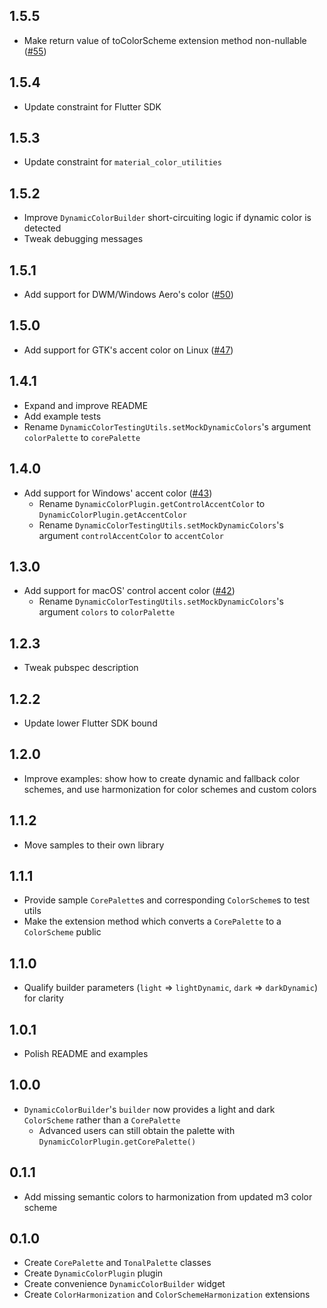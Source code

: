 ## 1.5.5

- Make return value of toColorScheme extension method non-nullable ([#55](https://github.com/material-foundation/material-dynamic-color-flutter/pull/55))

## 1.5.4

- Update constraint for Flutter SDK

## 1.5.3

- Update constraint for `material_color_utilities`

## 1.5.2

- Improve `DynamicColorBuilder` short-circuiting logic if dynamic color is detected
- Tweak debugging messages

## 1.5.1

- Add support for DWM/Windows Aero's color ([#50](https://github.com/material-foundation/material-dynamic-color-flutter/pull/50))

## 1.5.0

- Add support for GTK's accent color on Linux ([#47](https://github.com/material-foundation/material-dynamic-color-flutter/pull/47))

## 1.4.1

- Expand and improve README
- Add example tests
- Rename `DynamicColorTestingUtils.setMockDynamicColors`'s argument `colorPalette` to `corePalette`

## 1.4.0

- Add support for Windows' accent color ([#43](https://github.com/material-foundation/material-dynamic-color-flutter/pull/43))
  - Rename `DynamicColorPlugin.getControlAccentColor` to `DynamicColorPlugin.getAccentColor`
  - Rename `DynamicColorTestingUtils.setMockDynamicColors`'s argument `controlAccentColor` to `accentColor`

## 1.3.0

- Add support for macOS' control accent color ([#42](https://github.com/material-foundation/material-dynamic-color-flutter/pull/42))
  - Rename `DynamicColorTestingUtils.setMockDynamicColors`'s argument `colors` to `colorPalette`

## 1.2.3

- Tweak pubspec description

## 1.2.2

- Update lower Flutter SDK bound

## 1.2.0

- Improve examples: show how to create dynamic and fallback color schemes, and use harmonization for color schemes and custom colors

## 1.1.2

- Move samples to their own library

## 1.1.1

- Provide sample `CorePalette`s and corresponding `ColorScheme`s to test utils
- Make the extension method which converts a `CorePalette` to a `ColorScheme` public

## 1.1.0

- Qualify builder parameters (`light` => `lightDynamic`, `dark` => `darkDynamic`) for clarity

## 1.0.1

- Polish README and examples

## 1.0.0

- `DynamicColorBuilder`'s `builder` now provides a light and dark `ColorScheme` rather than a `CorePalette`
  - Advanced users can still obtain the palette with `DynamicColorPlugin.getCorePalette()`

## 0.1.1

- Add missing semantic colors to harmonization from updated m3 color scheme

## 0.1.0

- Create `CorePalette` and `TonalPalette` classes
- Create `DynamicColorPlugin` plugin
- Create convenience `DynamicColorBuilder` widget
- Create `ColorHarmonization` and `ColorSchemeHarmonization` extensions
